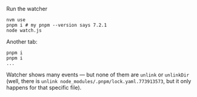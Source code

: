 Run the watcher
```
nvm use
pnpm i # my pnpm --version says 7.2.1
node watch.js
```

Another tab:
```
pnpm i
pnpm i
...
```

Watcher shows many events — but none of them are `unlink` or `unlinkDir` (well, there is `unlink node_modules/.pnpm/lock.yaml.773913573`, but it only happens for that specific file).